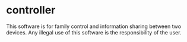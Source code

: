 # controller
This software is for family control and information sharing between two devices. Any illegal use of this software is the responsibility of the user.
